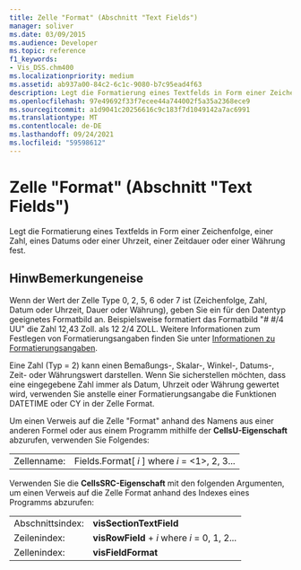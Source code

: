 ```yaml
---
title: Zelle "Format" (Abschnitt "Text Fields")
manager: soliver
ms.date: 03/09/2015
ms.audience: Developer
ms.topic: reference
f1_keywords:
- Vis_DSS.chm400
ms.localizationpriority: medium
ms.assetid: ab937a00-84c2-6c1c-9080-b7c95ead4f63
description: Legt die Formatierung eines Textfelds in Form einer Zeichenfolge, einer Zahl, eines Datums oder einer Uhrzeit, einer Zeitdauer oder einer Währung fest.
ms.openlocfilehash: 97e49692f33f7ecee44a744002f5a35a2368ece9
ms.sourcegitcommit: a1d9041c20256616c9c183f7d1049142a7ac6991
ms.translationtype: MT
ms.contentlocale: de-DE
ms.lasthandoff: 09/24/2021
ms.locfileid: "59598612"
---
```

# <a name="format-cell-text-fields-section"></a>Zelle "Format" (Abschnitt "Text Fields")

Legt die Formatierung eines Textfelds in Form einer Zeichenfolge, einer Zahl, eines Datums oder einer Uhrzeit, einer Zeitdauer oder einer Währung fest.
  
## <a name="remarks"></a>HinwBemerkungeneise

Wenn der Wert der Zelle Type 0, 2, 5, 6 oder 7 ist (Zeichenfolge, Zahl, Datum oder Uhrzeit, Dauer oder Währung), geben Sie ein für den Datentyp geeignetes Formatbild an. Beispielsweise formatiert das Formatbild "# #/4 UU" die Zahl 12,43 Zoll. als 12 2/4 ZOLL. Weitere Informationen zum Festlegen von Formatierungsangaben finden Sie unter [Informationen zu Formatierungsangaben](about-format-pictures.md).
  
Eine Zahl (Typ = 2) kann einen Bemaßungs-, Skalar-, Winkel-, Datums-, Zeit- oder Währungswert darstellen. Wenn Sie sicherstellen möchten, dass eine eingegebene Zahl immer als Datum, Uhrzeit oder Währung gewertet wird, verwenden Sie anstelle einer Formatierungsangabe die Funktionen DATETIME oder CY in der Zelle Format.
  
Um einen Verweis auf die Zelle "Format" anhand des Namens aus einer anderen Formel oder aus einem Programm mithilfe der **CellsU-Eigenschaft** abzurufen, verwenden Sie Folgendes: 
  
|||
|:-----|:-----|
| Zellenname:  <br/> | Fields.Format[  *i*  ] where  *i*  = <1>, 2, 3...  <br/> |
   
Verwenden Sie die **CellsSRC-Eigenschaft** mit den folgenden Argumenten, um einen Verweis auf die Zelle Format anhand des Indexes eines Programms abzurufen: 
  
|||
|:-----|:-----|
| Abschnittsindex:  <br/> |**visSectionTextField** <br/> |
| Zeilenindex:  <br/> |**visRowField**  +   *i* where *i* = 0, 1, 2...  <br/> |
| Zellenindex:  <br/> |**visFieldFormat** <br/> |
   

